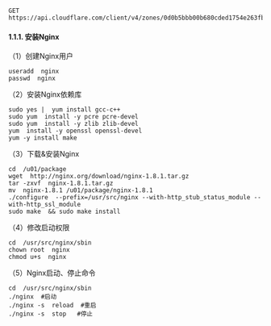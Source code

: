```
GET https://api.cloudflare.com/client/v4/zones/0d0b5bbb00b680cded1754e263fb8c45/ssl/certificate_packs
```

#### 1.1.1. 安装Nginx

（1）创建Nginx用户

```shell
useradd  nginx  
passwd  nginx  
```

（2）安装Nginx依赖库

```shell
sudo yes |  yum install gcc-c++  
sudo yum  install -y pcre pcre-devel  
sudo yum  install -y zlib zlib-devel  
yum  install -y openssl openssl-devel 
yum -y install make 
```

（3）下载&安装Nginx

```shell
cd  /u01/package  
wget  http://nginx.org/download/nginx-1.8.1.tar.gz  
tar -zxvf  nginx-1.8.1.tar.gz  
mv  nginx-1.8.1 /u01/package/nginx-1.8.1  
./configure  --prefix=/usr/src/nginx --with-http_stub_status_module --with-http_ssl_module  
sudo make  && sudo make install  
```

（4）修改启动权限

```shell
cd  /usr/src/nginx/sbin  
chown root  nginx  
chmod u+s  nginx  
```

（5）Nginx启动、停止命令

```shell
cd  /usr/src/nginx/sbin  
./nginx  #启动  
./nginx -s  reload  #重启  
./nginx -s  stop   #停止  
```

 